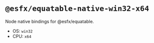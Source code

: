 # `@esfx/equatable-native-win32-x64`

Node native bindings for @esfx/equatable.

- OS: `win32`
- CPU: `x64`
